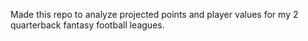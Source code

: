 Made this repo to analyze projected points and player values for my 2 quarterback fantasy football leagues.
